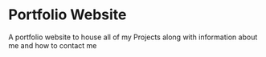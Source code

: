 # Portfolio Website
 A portfolio website to house all of my Projects along with information about me and how to contact me

